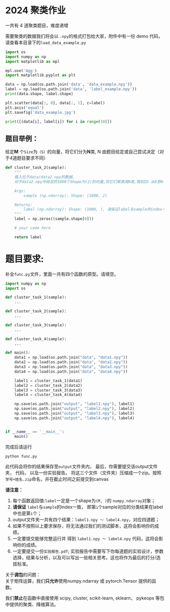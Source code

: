 # 2024 聚类作业

一共有 4 道聚类题目，难度递增

需要聚类的数据我们将会以 `.npy`的格式打包给大家，附件中有一份 demo 代码，请查看本目录下的`load_data_example.py`

```python
import os
import numpy as np
import matplotlib as mpl

mpl.use('Agg')
import matplotlib.pyplot as plt

data = np.load(os.path.join('data', 'data_example.npy'))
label = np.load(os.path.join('data', 'label_example.npy'))
print(data.shape, label.shape)

plt.scatter(data[:, 0], data[:, 1], c=label)
plt.axis('equal')
plt.savefig('data_example.jpg')

print([(data[i], label[i]) for i in range(10)])
```

## 题目举例：

给定**M** 个`Size`为`（S）`的向量，将它们分为**N**类, 
N 由题目给定或自己尝试决定（对于4道题目要求不同）

```python
def cluster_task_2(sample):
    """
    载入位于data/data2.npy的数据。
    对于data2.npy中给定的1000个Shape为(2)的向量,将它们聚类成N类,类别ID 从0至N-1。

    Args:
        sample (np.ndarray): Shape: (1000, 2)

    Returns:
        label (np.ndarray): Shape: (1000, ), 请保证label与sample的index一致
    """
    label = np.zeros((sample.shape[0]))

    # your code here

    return label
```

# 题目要求:

补全`func.py`文件，里面一共有四个函数的原型。请填空。
```python
import numpy as np
import os

def cluster_task_1(sample):
    ...

def cluster_task_2(sample):
    ...

def cluster_task_3(sample):
    ...

def cluster_task_4(sample):
    ...

def main():
    data1 = np.load(os.path.join("data", "data1.npy"))
    data2 = np.load(os.path.join("data", "data2.npy"))
    data3 = np.load(os.path.join("data", "data3.npy"))
    data4 = np.load(os.path.join("data", "data4.npy"))

    label1 = cluster_task_1(data1)
    label2 = cluster_task_2(data2)
    label3 = cluster_task_3(data3)
    label4 = cluster_task_4(data4)

    np.save(os.path.join("output", "label1.npy"), label1)
    np.save(os.path.join("output", "label2.npy"), label2)
    np.save(os.path.join("output", "label3.npy"), label3)
    np.save(os.path.join("output", "label4.npy"), label4)


if __name__ == '__main__':
    main()
```
完成后请运行

```
python func.py
```

此代码会将你的结果保存至`output`文件夹内， 
最后，你需要提交该output文件夹， 代码， 以及一份实验报告。
将这三个文件（文件夹）压缩成一个zip。按照`学号+姓名.zip`命名，并在截止时间之前提交到canvas


**请注意：**
1. 每个函数返回值:`label`一定是一个shape为`(M, )`的 `numpy.ndarray`对象；
2. **请保证** `label`与`sample`的index一致， 即第`i`个sample对应的分类结果在label中也是第`i`个；
3. output文件夹一共有四个结果：`label1.npy ～ label4.npy`，对应四道题；
4. 如果不按照以上要求保存，将无法通过我们的测试脚本，这将会影响你的成绩。
5. 一定要提交能够完整运行并 得到 `label1.npy ～ label4.npy` 代码，这将会影响你的成绩。
6. 一定要提交一份`实验报告.pdf`; 实验报告中需要写下你每道题的实验设计，参数选择，结果与分析，以及可以写出一些相关思考。这也将作为最后的打分/选拔标准。

关于**调包**的问题：  
关于矩阵运算，我们**只允许**使用numpy.ndarray 或 pytorch.Tensor 提供的函数。

我们**禁止**在函数中直接使用 scipy, cluster, scikit-learn, sklearn， pykeops 等包中提供的聚类、降维算法。
